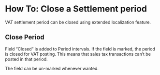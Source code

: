# How To: Close a Settlement period

VAT settlement period can be closed using extended localization feature.  

## Close Period

Field “Closed” is added to Period intervals. If the field is marked, the period is closed for VAT posting. This means that sales tax transactions can’t be posted in that period. 

The field can be un-marked whenever wanted.  